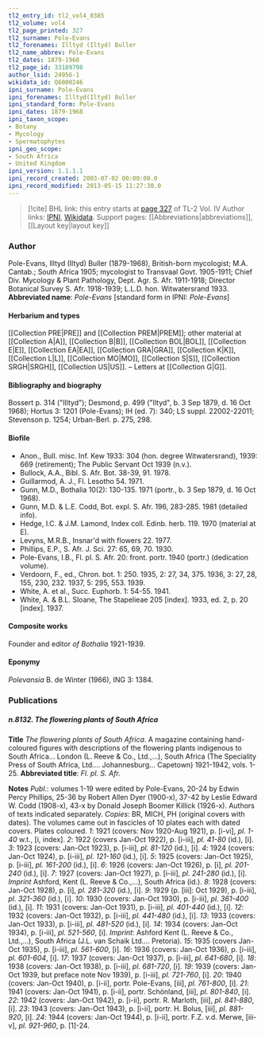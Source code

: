 ```yaml
---
tl2_entry_id: tl2_vol4_0385
tl2_volume: vol4
tl2_page_printed: 327
tl2_surname: Pole-Evans
tl2_forenames: Illtyd (Iltyd) Buller
tl2_name_abbrev: Pole-Evans
tl2_dates: 1879-1968
tl2_page_id: 33189798
author_lsid: 24956-1
wikidata_id: Q6000246
ipni_surname: Pole-Evans
ipni_forenames: Illtyd(Iltyd) Buller
ipni_standard_form: Pole-Evans
ipni_dates: 1879-1968
ipni_taxon_scope: 
- Botany
- Mycology
- Spermatophytes
ipni_geo_scope: 
- South Africa
- United Kingdom
ipni_version: 1.1.1.1
ipni_record_created: 2003-07-02 00:00:00.0
ipni_record_modified: 2013-05-15 11:27:30.0
---
```


> [!cite] BHL link: this entry starts at [page 327](https://www.biodiversitylibrary.org/page/33189798) of TL-2 Vol. IV
> Author links: [IPNI](https://www.ipni.org/a/24956-1), [Wikidata](https://www.wikidata.org/wiki/Q6000246). Support pages: [[Abbreviations|abbreviations]], [[Layout key|layout key]]

### Author

Pole-Evans, Illtyd (Iltyd) Buller (1879-1968), British-born mycologist; M.A. Cantab.; South Africa 1905; mycologist to Transvaal Govt. 1905-1911; Chief Div. Mycology & Plant Pathology, Dept. Agr. S. Afr. 1911-1918; Director Botanical Survey S. Afr. 1918-1939; L.L.D. hon. Witwatersrand 1933. 
**Abbreviated name**: *Pole-Evans* \[standard form in IPNI: *Pole-Evans*\]

#### Herbarium and types

[[Collection PRE|PRE]] and [[Collection PREM|PREM]]; other material at [[Collection A|A]], [[Collection B|B]], [[Collection BOL|BOL]], [[Collection E|E]], [[Collection EA|EA]], [[Collection GRA|GRA]], [[Collection K|K]], [[Collection L|L]], [[Collection MO|MO]], [[Collection S|S]], [[Collection SRGH|SRGH]], [[Collection US|US]]. – Letters at [[Collection G|G]].

#### Bibliography and biography

Bossert p. 314 ("Illtyd"); Desmond, p. 499 ("Iltyd", b. 3 Sep 1879, d. 16 Oct 1968); Hortus 3: 1201 (Pole-Evans); IH (ed. 7): 340; LS suppl. 22002-22011; Stevenson p. 1254; Urban-Berl. p. 275, 298.

#### Biofile

- Anon., Bull. misc. Inf. Kew 1933: 304 (hon. degree Witwatersrand), 1939: 669 (retirement); The Public Servant Oct 1939 (n.v.).
- Bullock, A.A., Bibl. S. Afr. Bot. 38-39, 91. 1978.
- Guillarmod, A. J., Fl. Lesotho 54. 1971.
- Gunn, M.D., Bothalia 10(2): 130-135. 1971 (portr., b. 3 Sep 1879, d. 16 Oct 1968).
- Gunn, M.D. & L.E. Codd, Bot. expl. S. Afr. 196, 283-285. 1981 (detailed info).
- Hedge, I.C. & J.M. Lamond, Index coll. Edinb. herb. 119. 1970 (material at E).
- Levyns, M.R.B., Insnar'd with flowers 22. 1977.
- Phillips, E.P., S. Afr. J. Sci. 27: 65, 69, 70. 1930.
- Pole-Evans, I.B., Fl. pl. S. Afr. 20: front. portr. 1940 (portr.) (dedication volume).
- Verdoorn, F., ed., Chron. bot. 1: 250. 1935, 2: 27, 34, 375. 1936, 3: 27, 28, 155, 230, 232. 1937, 5: 295, 553. 1939.
- White, A. et al., Succ. Euphorb. 1: 54-55. 1941.
- White, A. & B.L. Sloane, The Stapelieae 205 \[index\]. 1933, ed. 2, p. 20 \[index\]. 1937.

#### Composite works

Founder and editor *of Bothalia* 1921-1939.

#### Eponymy

*Polevansia* B. de Winter (1966), ING 3: 1384.

### Publications

##### n.8132. The flowering plants of South Africa

**Title**
*The flowering plants of South Africa*. A magazine containing hand-coloured figures with descriptions of the flowering plants indigenous to South Africa... London (L. Reeve & Co., Ltd.,...), South Africa (The Speciality Press of South Africa, Ltd.... Johannesburg... Capetown) 1921-1942, vols. 1-25.
**Abbreviated title**: *Fl. pl. S. Afr.*

**Notes**
*Publ*.: volumes 1-19 were edited by Pole-Evans, 20-24 by Edwin Percy Phillips, 25-36 by Robert Allen Dyer (1900-x), 37-42 by Leslie Edward W. Codd (1908-x), 43-x by Donald Joseph Boomer Killick (1926-x). Authors of texts indicated separately. *Copies*: BR, MICH, PH (original covers with dates). The volumes came out in fascicles of 10 plates each with dated covers. Plates coloured.
*1*: 1921 (covers: Nov 1920-Aug 1921), p. \[i-vi\], *pl. 1-40* w.t., \[i, index\].
*2*: 1922 (covers Jan-Oct 1922), p. \[i-iii\], *pl. 41-80* (id.), \[i\].
*3*: 1923 (covers: Jan-Oct 1923), p. \[i-iii\], *pl. 81-120* (id.), \[i\].
*4*: 1924 (covers: Jan-Oct 1924), p. \[i-iii\], *pl. 121-160* (id.), \[i\].
*5*: 1925 (covers: Jan-Oct 1925), p. \[i-iii\], *pl. 161-200* (id.), \[i\].
*6*: 1926 (covers: Jan-Oct 1926), p. \[i\], *pl. 201-240* (id.), \[i\].
*7*: 1927 (covers: Jan-Oct 1927), p. \[i-iii\], *pl. 241-280* (id.), \[i\]. *Imprint* Ashford, Kent (L. Reeve & Co.,...), South Africa (id.).
*8*: 1928 (covers: Jan-Oct 1928), p. \[i\], *pl. 281-320* (id.), \[i\].
*9*: 1929 (p. \[iii\]: Oct 1929), p. \[i-iii\], *pl. 321-360* (id.), \[i\].
*10*: 1930 (covers: Jan-Oct 1930), p. \[i-iii\], *pl. 361-400* (id.), \[i\].
*11*: 1931 (covers: Jan-Oct 1931), p. \[i-iii\], *pl. 401-440* (id.), \[i\].
*12*: 1932 (covers: Jan-Oct 1932), p. \[i-iii\], *pl. 441-480* (id.), \[i\].
*13*: 1933 (covers: Jan-Oct 1933), p. \[i-iii\], *pl. 481-520* (id.), \[i\].
*14*: 1934 (covers: Jan-Oct 1934), p. \[i-iii\], *pl. 521-560*, \[i\]. *Imprint*: Ashford Kent (L. Reeve & Co., Ltd.,...), South Africa (J.L. van Schaik Ltd.... Pretoria).
*15*: 1935 (covers Jan-Oct 1935), p. \[i-iii\], *pl. 561-600*, \[i\].
*16*: 1936 (covers: Jan-Oct 1936), p. \[i-iii\], *pl. 601-604*, \[i\].
*17*: 1937 (covers: Jan-Oct 1937), p. \[i-iii\], *pl. 641-680*, \[i\].
*18*: 1938 (covers: Jan-Oct 1938), p. \[i-iii\], *pl. 681-720*, \[i\].
*19*: 1939 (covers: Jan-Oct 1939, but preface note Nov 1939), p. \[i-iii\], *pl. 721-760*, \[i\].
*20*: 1940 (covers: Jan-Oct 1940), p. \[i-ii\], portr. Pole-Evans, \[iii\], *pl. 761-800*, \[i\].
*21*: 1941 (covers: Jan-Oct 1941), p. \[i-ii\], portr. Schönland, \[iii\], *pl. 801-840*, \[i\].
*22*: 1942 (covers: Jan-Oct 1942), p. \[i-ii\], portr. R. Marloth, \[iii\], *pl. 841-880*, \[i\].
*23*: 1943 (covers: Jan-Oct 1943), p. \[i-ii\], portr. H. Bolus, \[iii\], *pl. 881-920*, \[i\].
*24*: 1944 (covers: Jan-Oct 1944), p. \[i-ii\], portr. F.Z. v.d. Merwe, \[iii-v\], *pl. 921-960*, p. \[1\]-24.

